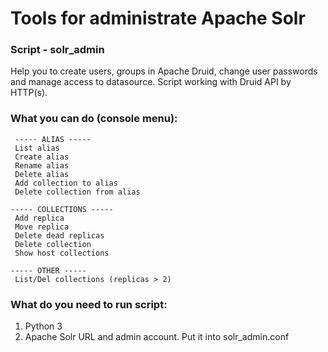# Tools for administrate Apache Solr


### Script - solr_admin
Help you to create users, groups in Apache Druid, change user passwords and manage access to datasource. 
Script working with Druid API by HTTP(s).

### What you can do (console menu):
	 ----- ALIAS -----
	 List alias
	 Create alias
	 Rename alias
	 Delete alias
	 Add collection to alias
	 Delete collection from alias

	----- COLLECTIONS -----
	 Add replica
	 Move replica
	 Delete dead replicas
	 Delete collection
	 Show host collections
	 
	----- OTHER -----
	 List/Del collections (replicas > 2)


### What do you need to run script:
1. Python 3
2. Apache Solr URL and admin account. Put it into solr_admin.conf
